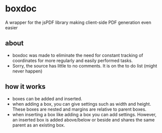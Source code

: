 # boxdoc
A wrapper for the jsPDF library making client-side PDF generation even easier

## about
- boxdoc was made to eliminate the need for constant tracking of coordinates for more regularly and easily performed tasks.
- Sorry, the source has little to no comments. It is on the to do list (might never happen)

## how it works
- boxes can be added and inserted.
- when adding a box, you can give settings such as width and height. These boxes are nested and margins are relative to parent boxes.
- when inserting a box like adding a box you can add settings. However, an inserted box is added above/below or beside and shares the same parent as an existing box.
